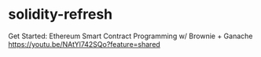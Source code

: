 # solidity-refresh
Get Started: Ethereum Smart Contract Programming w/ Brownie + Ganache https://youtu.be/NAtYl742SQo?feature=shared
